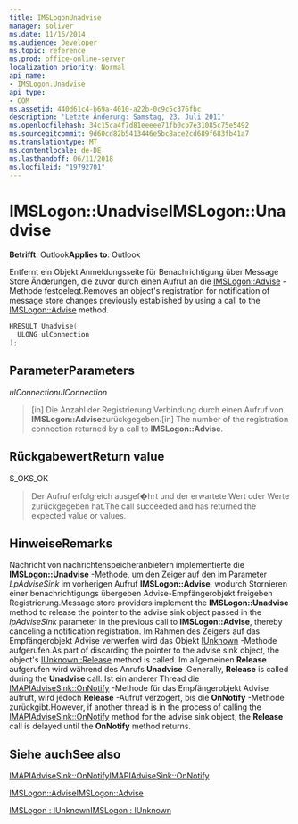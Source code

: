 ```yaml
---
title: IMSLogonUnadvise
manager: soliver
ms.date: 11/16/2014
ms.audience: Developer
ms.topic: reference
ms.prod: office-online-server
localization_priority: Normal
api_name:
- IMSLogon.Unadvise
api_type:
- COM
ms.assetid: 440d61c4-b69a-4010-a22b-0c9c5c376fbc
description: 'Letzte Änderung: Samstag, 23. Juli 2011'
ms.openlocfilehash: 34c15ca4f7d81eeeee71fb0cb7e31085c75e5492
ms.sourcegitcommit: 9d60cd82b5413446e5bc8ace2cd689f683fb41a7
ms.translationtype: MT
ms.contentlocale: de-DE
ms.lasthandoff: 06/11/2018
ms.locfileid: "19792701"
---
```

# <a name="imslogonunadvise"></a><span data-ttu-id="3fab5-103">IMSLogon::Unadvise</span><span class="sxs-lookup"><span data-stu-id="3fab5-103">IMSLogon::Unadvise</span></span>

  
  
<span data-ttu-id="3fab5-104">**Betrifft**: Outlook</span><span class="sxs-lookup"><span data-stu-id="3fab5-104">**Applies to**: Outlook</span></span> 
  
<span data-ttu-id="3fab5-105">Entfernt ein Objekt Anmeldungsseite für Benachrichtigung über Message Store Änderungen, die zuvor durch einen Aufruf an die [IMSLogon::Advise](imslogon-advise.md) -Methode festgelegt.</span><span class="sxs-lookup"><span data-stu-id="3fab5-105">Removes an object's registration for notification of message store changes previously established by using a call to the [IMSLogon::Advise](imslogon-advise.md) method.</span></span> 
  
```cpp
HRESULT Unadvise(
  ULONG ulConnection
);
```

## <a name="parameters"></a><span data-ttu-id="3fab5-106">Parameter</span><span class="sxs-lookup"><span data-stu-id="3fab5-106">Parameters</span></span>

 <span data-ttu-id="3fab5-107">_ulConnection_</span><span class="sxs-lookup"><span data-stu-id="3fab5-107">_ulConnection_</span></span>
  
> <span data-ttu-id="3fab5-108">[in] Die Anzahl der Registrierung Verbindung durch einen Aufruf von **IMSLogon::Advise**zurückgegeben.</span><span class="sxs-lookup"><span data-stu-id="3fab5-108">[in] The number of the registration connection returned by a call to **IMSLogon::Advise**.</span></span>
    
## <a name="return-value"></a><span data-ttu-id="3fab5-109">Rückgabewert</span><span class="sxs-lookup"><span data-stu-id="3fab5-109">Return value</span></span>

<span data-ttu-id="3fab5-110">S_OK</span><span class="sxs-lookup"><span data-stu-id="3fab5-110">S_OK</span></span> 
  
> <span data-ttu-id="3fab5-111">Der Aufruf erfolgreich ausgef�hrt und der erwartete Wert oder Werte zurückgegeben hat.</span><span class="sxs-lookup"><span data-stu-id="3fab5-111">The call succeeded and has returned the expected value or values.</span></span>
    
## <a name="remarks"></a><span data-ttu-id="3fab5-112">Hinweise</span><span class="sxs-lookup"><span data-stu-id="3fab5-112">Remarks</span></span>

<span data-ttu-id="3fab5-113">Nachricht von nachrichtenspeicheranbietern implementierte die **IMSLogon::Unadvise** -Methode, um den Zeiger auf den im Parameter _LpAdviseSink_ im vorherigen Aufruf **IMSLogon::Advise**, wodurch Stornieren einer benachrichtigungs übergeben Advise-Empfängerobjekt freigeben Registrierung.</span><span class="sxs-lookup"><span data-stu-id="3fab5-113">Message store providers implement the **IMSLogon::Unadvise** method to release the pointer to the advise sink object passed in the  _lpAdviseSink_ parameter in the previous call to **IMSLogon::Advise**, thereby canceling a notification registration.</span></span> <span data-ttu-id="3fab5-114">Im Rahmen des Zeigers auf das Empfängerobjekt Advise verwerfen wird das Objekt [IUnknown](http://msdn.microsoft.com/de-de/library/ms682317%28v=VS.85%29.aspx) -Methode aufgerufen.</span><span class="sxs-lookup"><span data-stu-id="3fab5-114">As part of discarding the pointer to the advise sink object, the object's [IUnknown::Release](http://msdn.microsoft.com/de-de/library/ms682317%28v=VS.85%29.aspx) method is called.</span></span> <span data-ttu-id="3fab5-115">Im allgemeinen **Release** aufgerufen wird während des Anrufs **Unadvise** .</span><span class="sxs-lookup"><span data-stu-id="3fab5-115">Generally, **Release** is called during the **Unadvise** call.</span></span> <span data-ttu-id="3fab5-116">Ist ein anderer Thread die [IMAPIAdviseSink::OnNotify](imapiadvisesink-onnotify.md) -Methode für das Empfängerobjekt Advise aufruft, wird jedoch **Release** -Aufruf verzögert, bis die **OnNotify** -Methode zurückgibt.</span><span class="sxs-lookup"><span data-stu-id="3fab5-116">However, if another thread is in the process of calling the [IMAPIAdviseSink::OnNotify](imapiadvisesink-onnotify.md) method for the advise sink object, the **Release** call is delayed until the **OnNotify** method returns.</span></span> 
  
## <a name="see-also"></a><span data-ttu-id="3fab5-117">Siehe auch</span><span class="sxs-lookup"><span data-stu-id="3fab5-117">See also</span></span>



[<span data-ttu-id="3fab5-118">IMAPIAdviseSink::OnNotify</span><span class="sxs-lookup"><span data-stu-id="3fab5-118">IMAPIAdviseSink::OnNotify</span></span>](imapiadvisesink-onnotify.md)
  
[<span data-ttu-id="3fab5-119">IMSLogon::Advise</span><span class="sxs-lookup"><span data-stu-id="3fab5-119">IMSLogon::Advise</span></span>](imslogon-advise.md)
  
[<span data-ttu-id="3fab5-120">IMSLogon : IUnknown</span><span class="sxs-lookup"><span data-stu-id="3fab5-120">IMSLogon : IUnknown</span></span>](imslogoniunknown.md)

